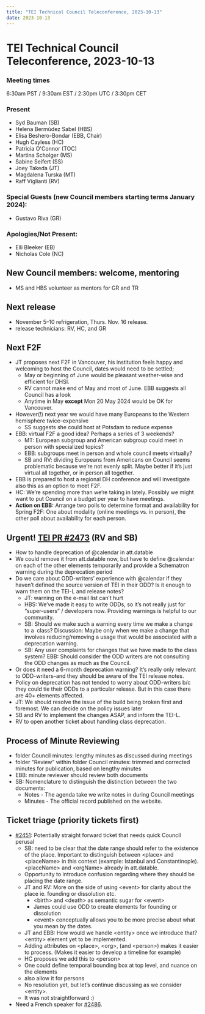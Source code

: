 ```yaml
---
title: "TEI Technical Council Teleconference, 2023-10-13"
date: 2023-10-13
---
```

# TEI Technical Council Teleconference, 2023-10-13
### Meeting times


6:30am PST / 9:30am EST / 2:30pm UTC / 3:30pm CET
### Present


* Syd Bauman (SB)
* Helena Bermúdez Sabel (HBS)
* Elisa Beshero\-Bondar (EBB, Chair)
* Hugh Cayless (HC)
* Patricia O'Connor (TOC)
* Martina Scholger (MS)
* Sabine Seifert (SS)
* Joey Takeda (JT)
* Magdalena Turska (MT)
* Raff Viglianti (RV)


### Special Guests (new Council members starting terms January 2024\):


* Gustavo Riva (GR)


### Apologies/Not Present:


* Elli Bleeker (EB)
* Nicholas Cole (NC)


New Council members: welcome, mentoring
---------------------------------------


* MS and HBS volunteer as mentors for GR and TR


Next release
------------


* November 5–10 refrigeration, Thurs. Nov. 16 release.
* release technicians: RV, HC, and GR


Next F2F
--------


* JT proposes next F2F in Vancouver, his institution feels happy and welcoming to host the Council, dates would need to be settled;
	+ May or beginning of June would be pleasant weather\-wise and efficient for DHSI.
	+ RV cannot make end of May and most of June. EBB suggests all Council has a look
	+ Anytime in May **except** Mon 20 May 2024 would be OK for Vancouver.
* However(!) next year we would have many Europeans to the Western hemisphere twice–expensive
	+ SS suggests she could host at Potsdam to reduce expense
* EBB: virtual F2F a good idea? Perhaps a series of 3 weekends?
	+ MT: European subgroup and American subgroup could meet in person with specialized topics?
	+ EBB: subgroups meet in person and whole council meets virtually?
	+ SB and RV: dividing Europeans from Americans on Council seems problematic because we’re not evenly split. Maybe better if it’s just virtual all together, or in person all together.
* EBB is prepared to host a regional DH conference and will investigate also this as an option to meet F2F.
* HC: We’re spending more than we’re taking in lately. Possibly we might want to put Council on a budget per year to have meetings.
* **Action on EBB:** Arrange two polls to determine format and availability for Spring F2F: One about modality (online meetings vs. in person), the other poll about availability for each person.


Urgent! [TEI PR \#2473](https://github.com/TEIC/TEI/pull/2473) (RV and SB)
--------------------------------------------------------------------------


* How to handle deprecation of @calendar in att.datable
* We could remove it from att.datable now, but have to define @calendar on each of the other elements temporarily and provide a Schematron warning during the deprecation period
* Do we care about ODD\-writers’ experience with @calendar if they haven’t defined the source version of TEI in their ODD? Is it enough to warn them on the TEI\-L and release notes?
	+ JT: warning on the e\-mail list can’t hurt
	+ HBS: We’ve made it easy to write ODDs, so it’s not really just for “super\-users” / developers now. Providing warnings is helpful to our community.
	+ SB: Should we make such a warning every time we make a change to a  class? Discussion: Maybe only when we make a change that involves reducing/removing a usage that would be associated with a deprecation warning.
	+ SB: Any user complaints for changes that we have made to the class system? EBB: Should consider the ODD writers are not consulting the ODD changes as much as the Council.
* Or does it need a 6\-month deprecation warning? It’s really only relevant to ODD\-writers–and they should be aware of the TEI release notes.
* Policy on deprecation has not tended to worry about ODD\-writers b/c they could tie their ODDs to a particular release. But in this case there are 40\+ elements affected.
* JT: We should resolve the issue of the build being broken first and foremost. We can decide on the policy issues later
* SB and RV to implement the changes ASAP, and inform the TEI\-L.
* RV to open another ticket about handling class deprecation.


Process of Minute Reviewing
---------------------------


* folder Council minutes: lengthy minutes as discussed during meetings
* folder “Review” within folder Council minutes: trimmed and corrected minutes for publication, based on lengthy minutes
* EBB: minute reviewer should review both documents
* SB: Nomenclature to distinguish the distinction between the two documents:
	+ Notes \- The agenda take we write notes in during Council meetings
	+ Minutes \- The official record published on the website.


Ticket triage (priority tickets first)
--------------------------------------


* [\#2451](https://github.com/TEIC/TEI/issues/2451): Potentially straight forward ticket that needs quick Council perusal
	+ SB: need to be clear that the date range should refer to the existence of the place. Important to distinguish between \<place\> and \<placeName\> in this context (example: Istanbul and Constantinople).\<placeName\> and \<orgName\> already in att.datable.
	+ Opportunity to introduce confusion regarding where they should be placing the date range.
	+ JT and RV: More on the side of using \<event\> for clarity about the place ie. founding or dissolution etc.
		- \<birth\> and \<death\> as semantic sugar for \<event\>
		- James could use ODD to create elements for founding or dissolution
		- \<event\> conceptually allows you to be more precise about what you mean by the dates.
	+ JT and EBB: How would we handle \<entity\> once we introduce that? \<entity\> element yet to be implemented.
	+ Adding attributes on \<place\>, \<org\>, (and \<person\>) makes it easier to process. (Makes it easier to develop a timeline for example)
	+ HC proposes we add this to \<person\>
	+ One could define temporal bounding box at top level, and nuance on the elements
	+ also allow it for persons
	+ No resolution yet, but let’s continue discussing as we consider \<entity\>.
	+ It was not straightforward :)
* Need a French speaker for [\#2486](https://github.com/TEIC/TEI/issues/2486).


 
 


 


